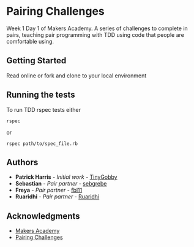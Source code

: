 # Pairing Challenges

Week 1 Day 1 of Makers Academy. A series of challenges to complete in pairs, teaching pair programming with TDD using code that people are comfortable using.

## Getting Started

Read online or fork and clone to your local environment

## Running the tests

To run TDD rspec tests either
```
rspec
```
or
```
rspec path/to/spec_file.rb
```
## Authors

* **Patrick Harris** - *Initial work* - [TinyGobby](https://github.com/TinyGobby)
* **Sebastian** - *Pair partner* - [sebgrebe](https://github.com/sebgrebe)
* **Freya** - *Pair partner* - [fbl11](https://github.com/fbl11)
* **Ruaridhi** - *Pair partner* - [Ruaridhi](https://github.com/Ruaridhi)

## Acknowledgments

* [Makers Academy](https://makers.tech/)
* [Pairing Challenges](https://github.com/makersacademy/skills-workshops/tree/master/week-1/pairing_challenges)
